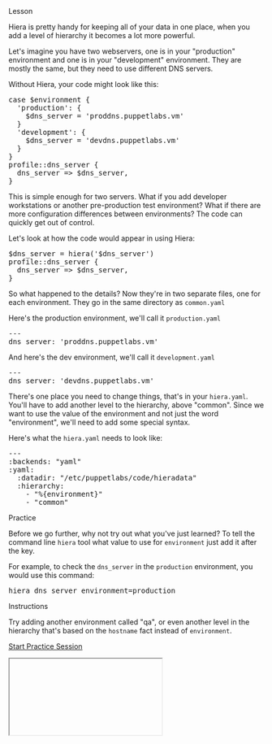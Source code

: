 <link rel="stylesheet" href="/static/selfpaced/selfpaced.css" markdown="1">
<div id="lesson" markdown="1">

<div id="instructions" markdown="1">

<div class="instruction-header">
<i class="fa fa-graduation-cap"></i>
Lesson
</div>

<div class="instruction-content" markdown="1">

Hiera is pretty handy for keeping all of your data in one place, when you add a
level of hierarchy it becomes a lot more powerful.

Let's imagine you have two webservers, one is in your "production" environment
and one is in your "development" environment.  They are mostly the same, but
they need to use different DNS servers.

Without Hiera, your code might look like this:
<pre>
case $environment {
  'production': {
    $dns_server = 'proddns.puppetlabs.vm'
  }
  'development': {
    $dns_server = 'devdns.puppetlabs.vm'
  }
}
profile::dns_server {
  dns_server => $dns_server,
}
</pre>

This is simple enough for two servers. What if you add developer workstations
or another pre-production test environment? What if there are more
configuration differences between environments? The code can quickly get out of
control.

Let's look at how the code would appear in using Hiera:
<pre>
$dns_server = hiera('$dns_server')
profile::dns_server {
  dns_server => $dns_server,
}
</pre>

So what happened to the details? Now they're in two separate files, one for
each environment. They go in the same directory as `common.yaml`

Here's the production environment, we'll call it `production.yaml`
<pre>
---
dns_server: 'proddns.puppetlabs.vm'
</pre>

And here's the dev environment, we'll call it `development.yaml`
<pre>
---
dns_server: 'devdns.puppetlabs.vm'
</pre>

There's one place you need to change things, that's in your `hiera.yaml`.
You'll have to add another level to the hierarchy, above "common". Since we
want to use the value of the environment and not just the word "environment",
we'll need to add some special syntax.

Here's what the `hiera.yaml` needs to look like:
<pre>
---
:backends: "yaml"
:yaml:
  :datadir: "/etc/puppetlabs/code/hieradata"
  :hierarchy:
    - "%{environment}"
    - "common"
</pre>

</div>

<div class="instruction-header">
<i class="fa fa-desktop"></i>
Practice
</div>

<div class="instruction-content" markdown="1">

Before we go further, why not try out what you've just learned? To tell the
command line `hiera` tool what value to use for `environment` just add it after
the key.

For example, to check the `dns_server` in the `production` environment, you
would use this command:

<pre>
hiera dns_server environment=production
</pre>

</div>

<div class="instruction-header">
<i class="fa fa-square-check-o"></i>
Instructions
</div>

<div class="instruction-content" markdown="1">

Try adding another environment called "qa", or even another level in the
hierarchy that's based on the `hostname` fact instead of `environment`.

</div>

<a href="https://try.puppet.com/sandbox/?course=get_hiera2" class="btn btn-default" target="terminal">Start Practice Session</a>

</div>

<div id="terminal">
  <iframe name="terminal"></iframe>
</div>

</div>
